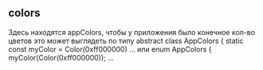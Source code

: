 ## colors

Здесь находятся appColors, чтобы у приложения было конечное кол-во цветов
это может выглядеть по типу 
abstract class AppColors {
    static const myColor = Color(0xff000000)
...
или 
enum AppColors {
    myColor(Color(0xff000000));
...
